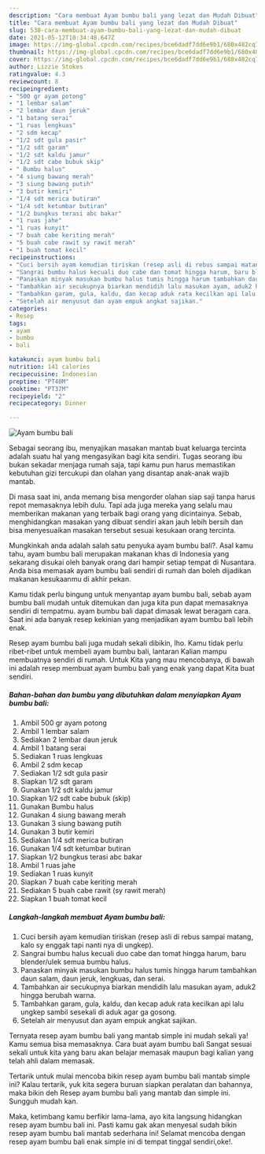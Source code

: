 ```yaml
---
description: "Cara membuat Ayam bumbu bali yang lezat dan Mudah Dibuat"
title: "Cara membuat Ayam bumbu bali yang lezat dan Mudah Dibuat"
slug: 538-cara-membuat-ayam-bumbu-bali-yang-lezat-dan-mudah-dibuat
date: 2021-05-12T10:34:48.647Z
image: https://img-global.cpcdn.com/recipes/bce6dadf7dd6e9b1/680x482cq70/ayam-bumbu-bali-foto-resep-utama.jpg
thumbnail: https://img-global.cpcdn.com/recipes/bce6dadf7dd6e9b1/680x482cq70/ayam-bumbu-bali-foto-resep-utama.jpg
cover: https://img-global.cpcdn.com/recipes/bce6dadf7dd6e9b1/680x482cq70/ayam-bumbu-bali-foto-resep-utama.jpg
author: Lizzie Stokes
ratingvalue: 4.3
reviewcount: 8
recipeingredient:
- "500 gr ayam potong"
- "1 lembar salam"
- "2 lembar daun jeruk"
- "1 batang serai"
- "1 ruas lengkuas"
- "2 sdm kecap"
- "1/2 sdt gula pasir"
- "1/2 sdt garam"
- "1/2 sdt kaldu jamur"
- "1/2 sdt cabe bubuk skip"
- " Bumbu halus"
- "4 siung bawang merah"
- "3 siung bawang putih"
- "3 butir kemiri"
- "1/4 sdt merica butiran"
- "1/4 sdt ketumbar butiran"
- "1/2 bungkus terasi abc bakar"
- "1 ruas jahe"
- "1 ruas kunyit"
- "7 buah cabe keriting merah"
- "5 buah cabe rawit sy rawit merah"
- "1 buah tomat kecil"
recipeinstructions:
- "Cuci bersih ayam kemudian tiriskan (resep asli di rebus sampai matang, kalo sy enggak tapi nanti nya di ungkep)."
- "Sangrai bumbu halus kecuali duo cabe dan tomat hingga harum, baru blender/ulek semua bumbu halus."
- "Panaskan minyak masukan bumbu halus tumis hingga harum tambahkan daun salam, daun jeruk, lengkuas, dan serai."
- "Tambahkan air secukupnya biarkan mendidih lalu masukan ayam, aduk2 hingga berubah warna."
- "Tambahkan garam, gula, kaldu, dan kecap aduk rata kecilkan api lalu ungkep sambil sesekali di aduk agar ga gosong."
- "Setelah air menyusut dan ayam empuk angkat sajikan."
categories:
- Resep
tags:
- ayam
- bumbu
- bali

katakunci: ayam bumbu bali 
nutrition: 141 calories
recipecuisine: Indonesian
preptime: "PT40M"
cooktime: "PT37M"
recipeyield: "2"
recipecategory: Dinner

---
```



![Ayam bumbu bali](https://img-global.cpcdn.com/recipes/bce6dadf7dd6e9b1/680x482cq70/ayam-bumbu-bali-foto-resep-utama.jpg)

Sebagai seorang ibu, menyajikan masakan mantab buat keluarga tercinta adalah suatu hal yang mengasyikan bagi kita sendiri. Tugas seorang ibu bukan sekadar menjaga rumah saja, tapi kamu pun harus memastikan kebutuhan gizi tercukupi dan olahan yang disantap anak-anak wajib mantab.

Di masa  saat ini, anda memang bisa mengorder olahan siap saji tanpa harus repot memasaknya lebih dulu. Tapi ada juga mereka yang selalu mau memberikan makanan yang terbaik bagi orang yang dicintainya. Sebab, menghidangkan masakan yang dibuat sendiri akan jauh lebih bersih dan bisa menyesuaikan masakan tersebut sesuai kesukaan orang tercinta. 



Mungkinkah anda adalah salah satu penyuka ayam bumbu bali?. Asal kamu tahu, ayam bumbu bali merupakan makanan khas di Indonesia yang sekarang disukai oleh banyak orang dari hampir setiap tempat di Nusantara. Anda bisa memasak ayam bumbu bali sendiri di rumah dan boleh dijadikan makanan kesukaanmu di akhir pekan.

Kamu tidak perlu bingung untuk menyantap ayam bumbu bali, sebab ayam bumbu bali mudah untuk ditemukan dan juga kita pun dapat memasaknya sendiri di tempatmu. ayam bumbu bali dapat dimasak lewat beragam cara. Saat ini ada banyak resep kekinian yang menjadikan ayam bumbu bali lebih enak.

Resep ayam bumbu bali juga mudah sekali dibikin, lho. Kamu tidak perlu ribet-ribet untuk membeli ayam bumbu bali, lantaran Kalian mampu membuatnya sendiri di rumah. Untuk Kita yang mau mencobanya, di bawah ini adalah resep membuat ayam bumbu bali yang enak yang dapat Kita buat sendiri.

<!--inarticleads1-->

##### Bahan-bahan dan bumbu yang dibutuhkan dalam menyiapkan Ayam bumbu bali:

1. Ambil 500 gr ayam potong
1. Ambil 1 lembar salam
1. Sediakan 2 lembar daun jeruk
1. Ambil 1 batang serai
1. Sediakan 1 ruas lengkuas
1. Ambil 2 sdm kecap
1. Sediakan 1/2 sdt gula pasir
1. Siapkan 1/2 sdt garam
1. Gunakan 1/2 sdt kaldu jamur
1. Siapkan 1/2 sdt cabe bubuk (skip)
1. Gunakan  Bumbu halus
1. Gunakan 4 siung bawang merah
1. Gunakan 3 siung bawang putih
1. Gunakan 3 butir kemiri
1. Sediakan 1/4 sdt merica butiran
1. Gunakan 1/4 sdt ketumbar butiran
1. Siapkan 1/2 bungkus terasi abc bakar
1. Ambil 1 ruas jahe
1. Sediakan 1 ruas kunyit
1. Siapkan 7 buah cabe keriting merah
1. Sediakan 5 buah cabe rawit (sy rawit merah)
1. Siapkan 1 buah tomat kecil




<!--inarticleads2-->

##### Langkah-langkah membuat Ayam bumbu bali:

1. Cuci bersih ayam kemudian tiriskan (resep asli di rebus sampai matang, kalo sy enggak tapi nanti nya di ungkep).
1. Sangrai bumbu halus kecuali duo cabe dan tomat hingga harum, baru blender/ulek semua bumbu halus.
1. Panaskan minyak masukan bumbu halus tumis hingga harum tambahkan daun salam, daun jeruk, lengkuas, dan serai.
1. Tambahkan air secukupnya biarkan mendidih lalu masukan ayam, aduk2 hingga berubah warna.
1. Tambahkan garam, gula, kaldu, dan kecap aduk rata kecilkan api lalu ungkep sambil sesekali di aduk agar ga gosong.
1. Setelah air menyusut dan ayam empuk angkat sajikan.




Ternyata resep ayam bumbu bali yang mantab simple ini mudah sekali ya! Kamu semua bisa memasaknya. Cara buat ayam bumbu bali Sangat sesuai sekali untuk kita yang baru akan belajar memasak maupun bagi kalian yang telah ahli dalam memasak.

Tertarik untuk mulai mencoba bikin resep ayam bumbu bali mantab simple ini? Kalau tertarik, yuk kita segera buruan siapkan peralatan dan bahannya, maka bikin deh Resep ayam bumbu bali yang mantab dan simple ini. Sungguh mudah kan. 

Maka, ketimbang kamu berfikir lama-lama, ayo kita langsung hidangkan resep ayam bumbu bali ini. Pasti kamu gak akan menyesal sudah bikin resep ayam bumbu bali mantab sederhana ini! Selamat mencoba dengan resep ayam bumbu bali enak simple ini di tempat tinggal sendiri,oke!.

